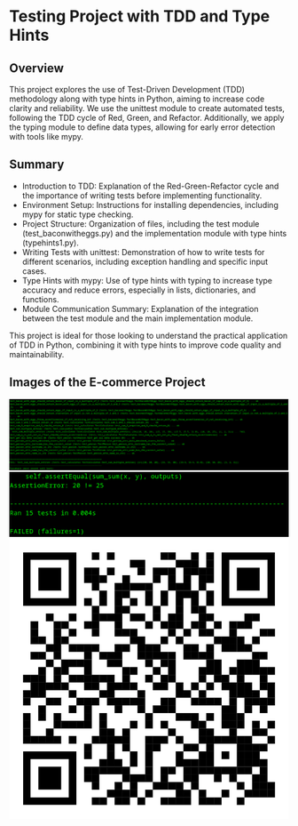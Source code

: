 # Testing Project with TDD and Type Hints

## Overview

This project explores the use of Test-Driven Development (TDD) methodology along with type hints in Python, aiming to increase code clarity and reliability. We use the unittest module to create automated tests, following the TDD cycle of Red, Green, and Refactor. Additionally, we apply the typing module to define data types, allowing for early error detection with tools like mypy.

## Summary
- Introduction to TDD: Explanation of the Red-Green-Refactor cycle and the importance of writing tests before implementing functionality.
- Environment Setup: Instructions for installing dependencies, including mypy for static type checking.
- Project Structure: Organization of files, including the test module (test_baconwitheggs.py) and the implementation module with type hints (typehints1.py).
- Writing Tests with unittest: Demonstration of how to write tests for different scenarios, including exception handling and specific input cases.
- Type Hints with mypy: Use of type hints with typing to increase type accuracy and reduce errors, especially in lists, dictionaries, and functions.
- Module Communication Summary: Explanation of the integration between the test module and the main implementation module.

This project is ideal for those looking to understand the practical application of TDD in Python, combining it with type hints to improve code quality and maintainability.

## Images of the E-commerce Project
![readme](https://github.com/ecopque/tdd/blob/main/prints/Screenshot%20from%202024-11-15%2011-13-46.png)
![readme](https://github.com/ecopque/tdd/blob/main/prints/Screenshot%20from%202024-11-15%2011-14-07.png)
![readme](https://github.com/ecopque/tdd/blob/main/prints/qrcode_linktree_edson_copque2.png)